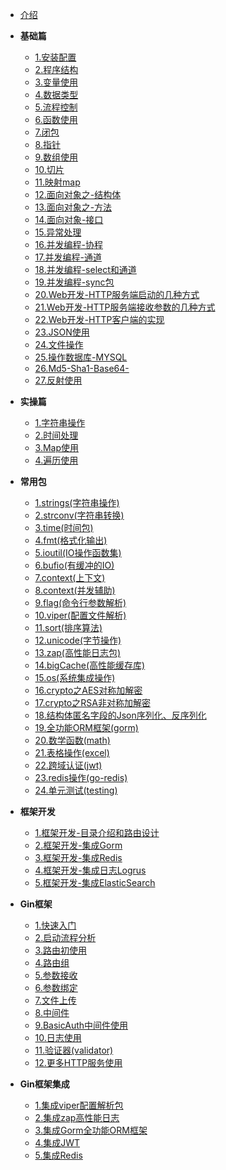 - [介绍](README.md)

- **基础篇**
  - [1.安装配置](基础篇/1-安装配置.md)
  - [2.程序结构](基础篇/2-程序结构.md)
  - [3.变量使用](基础篇/3-变量使用.md)
  - [4.数据类型](基础篇/4-数据类型.md)
  - [5.流程控制](基础篇/5-流程控制.md)
  - [6.函数使用](基础篇/6-函数使用.md)
  - [7.闭包](基础篇/7-闭包.md)
  - [8.指针](基础篇/8-指针.md)
  - [9.数组使用](基础篇/9-数组使用.md)
  - [10.切片](基础篇/10-切片.md)
  - [11.映射map](基础篇/11-映射map.md)
  - [12.面向对象之-结构体](基础篇/12-面向对象之-结构体.md)
  - [13.面向对象之-方法](基础篇/13-面向对象之-方法.md)
  - [14.面向对象-接口](基础篇/14-面向对象-接口.md)
  - [15.异常处理](基础篇/15-异常处理.md)
  - [16.并发编程-协程](基础篇/16-并发编程-协程.md)
  - [17.并发编程-通道](基础篇/17-并发编程-通道.md)
  - [18.并发编程-select和通道](基础篇/18-并发编程-select和通道.md)
  - [19.并发编程-sync包](基础篇/19-并发编程-sync包.md)
  - [20.Web开发-HTTP服务端启动的几种方式](基础篇/20-Web开发-HTTP服务端启动的几种方式.md)
  - [21.Web开发-HTTP服务端接收参数的几种方式](基础篇/21-Web开发-HTTP服务端接收参数的几种方式.md)
  - [22.Web开发-HTTP客户端的实现](基础篇/22-Web开发-HTTP客户端的实现.md)
  - [23.JSON使用](基础篇/23-JSON使用.md)
  - [24.文件操作](基础篇/24-文件操作.md)
  - [25.操作数据库-MYSQL](基础篇/25-操作数据库-MYSQL.md)
  - [26.Md5-Sha1-Base64-](基础篇/26-Md5-Sha1-Base64-.md)
  - [27.反射使用](基础篇/27-反射使用.md)


- **实操篇**
  - [1.字符串操作](实操篇/1-字符串操作.md)
  - [2.时间处理](实操篇/2-时间处理.md)
  - [3.Map使用](实操篇/3-Map使用.md)
  - [4.遍历使用](实操篇/4-遍历使用.md)

- **常用包**
  - [1.strings(字符串操作)](标准包/1-strings(字符串操作).md)
  - [2.strconv(字符串转换)](标准包/2-strconv(字符串转换).md)
  - [3.time(时间包)](标准包/3-time(时间包).md)
  - [4.fmt(格式化输出)](标准包/4-fmt(格式化输出).md)
  - [5.ioutil(IO操作函数集)](标准包/5-ioutil(IO操作函数集).md)
  - [6.bufio(有缓冲的IO)](标准包/6-bufio(有缓冲的IO).md)
  - [7.context(上下文)](标准包/7-context(上下文).md)
  - [8.context(并发辅助)](标准包/8-sync.md)
  - [9.flag(命令行参数解析)](标准包/9-flag.md)
  - [10.viper(配置文件解析)](标准包/10-viper.md)
  - [11.sort(排序算法)](标准包/11-sort.md)
  - [12.unicode(字节操作)](标准包/12-unicode.md)
  - [13.zap(高性能日志包)](标准包/13-zap.md)
  - [14.bigCache(高性能缓存库)](标准包/14-bigCache.md)
  - [15.os(系统集成操作)](标准包/15-os.md)
  - [16.crypto之AES对称加解密](标准包/16-crypto-aes.md)
  - [17.crypto之RSA非对称加解密](标准包/17-crypto-rsa.md)
  - [18.结构体匿名字段的Json序列化、反序列化](标准包/18-encoding-json.md)
  - [19.全功能ORM框架(gorm)](标准包/19-gorm.md)
  - [20.数学函数(math)](标准包/20-math.md)
  - [21.表格操作(excel)](标准包/21-excel.md)
  - [22.跨域认证(jwt)](标准包/22-jwt-go.md)
  - [23.redis操作(go-redis)](标准包/23-go-redis.md)
  - [24.单元测试(testing)](标准包/24-testing.md)

- **框架开发**
  - [1.框架开发-目录介绍和路由设计](框架开发/1-架开发-目录介绍和路由设计.md)
  - [2.框架开发-集成Gorm](框架开发/2-框架开发-集成Gorm.md)
  - [3.框架开发-集成Redis](框架开发/3-框架开发-集成Redis.md)
  - [4.框架开发-集成日志Logrus](框架开发/4-框架开发-集成日志Logrus.md)
  - [5.框架开发-集成ElasticSearch](框架开发/5-框架开发-集成ElasticSearch.md)

- **Gin框架**
  - [1.快速入门](Gin框架/01-快速入门.md)
  - [2.启动流程分析](Gin框架/02-启动流程分析.md)
  - [3.路由初使用](Gin框架/03-路由初使用.md)
  - [4.路由组](Gin框架/04-路由组.md)
  - [5.参数接收](Gin框架/05-参数接收.md)
  - [6.参数绑定](Gin框架/06-参数绑定.md)
  - [7.文件上传](Gin框架/07-文件上传.md)
  - [8.中间件](Gin框架/08-中间件.md)
  - [9.BasicAuth中间件使用](Gin框架/09-BasicAuth中间件使用.md)
  - [10.日志使用](Gin框架/10-日志使用(logrus+lumberjack).md)
  - [11.验证器(validator)](Gin框架/11-验证器(validator).md)
  - [12.更多HTTP服务使用](Gin框架/12-更多HTTP服务使用.md)

- **Gin框架集成**
  - [1.集成viper配置解析包](Gin框架/集成/01-viper.md)
  - [2.集成zap高性能日志](Gin框架/集成/02-zap.md)
  - [3.集成Gorm全功能ORM框架](Gin框架/集成/03-gorm.md)
  - [4.集成JWT](Gin框架/集成/04-jwt.md)
  - [5.集成Redis](Gin框架/集成/05-redis.md)
